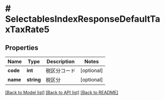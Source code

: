 # # SelectablesIndexResponseDefaultTaxTaxRate5

## Properties

Name | Type | Description | Notes
------------ | ------------- | ------------- | -------------
**code** | **int** | 税区分コード | [optional]
**name** | **string** | 税区分 | [optional]

[[Back to Model list]](../../README.md#models) [[Back to API list]](../../README.md#endpoints) [[Back to README]](../../README.md)
